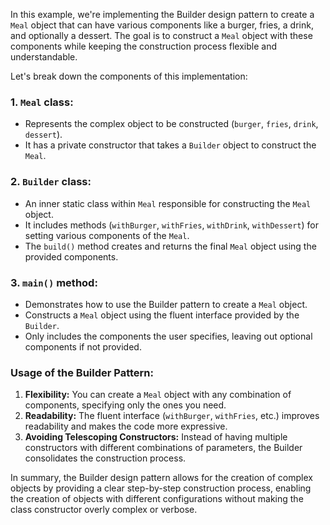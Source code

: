 In this example, we're implementing the Builder design pattern to create a `Meal` object that can have various components like a burger, fries, a drink, and optionally a dessert. The goal is to construct a `Meal` object with these components while keeping the construction process flexible and understandable.

Let's break down the components of this implementation:

### 1. `Meal` class:
- Represents the complex object to be constructed (`burger`, `fries`, `drink`, `dessert`).
- It has a private constructor that takes a `Builder` object to construct the `Meal`.

### 2. `Builder` class:
- An inner static class within `Meal` responsible for constructing the `Meal` object.
- It includes methods (`withBurger`, `withFries`, `withDrink`, `withDessert`) for setting various components of the `Meal`.
- The `build()` method creates and returns the final `Meal` object using the provided components.

### 3. `main()` method:
- Demonstrates how to use the Builder pattern to create a `Meal` object.
- Constructs a `Meal` object using the fluent interface provided by the `Builder`.
- Only includes the components the user specifies, leaving out optional components if not provided.

### Usage of the Builder Pattern:
1. **Flexibility:** You can create a `Meal` object with any combination of components, specifying only the ones you need.
2. **Readability:** The fluent interface (`withBurger`, `withFries`, etc.) improves readability and makes the code more expressive.
3. **Avoiding Telescoping Constructors:** Instead of having multiple constructors with different combinations of parameters, the Builder consolidates the construction process.

In summary, the Builder design pattern allows for the creation of complex objects by providing a clear step-by-step construction process, enabling the creation of objects with different configurations without making the class constructor overly complex or verbose.